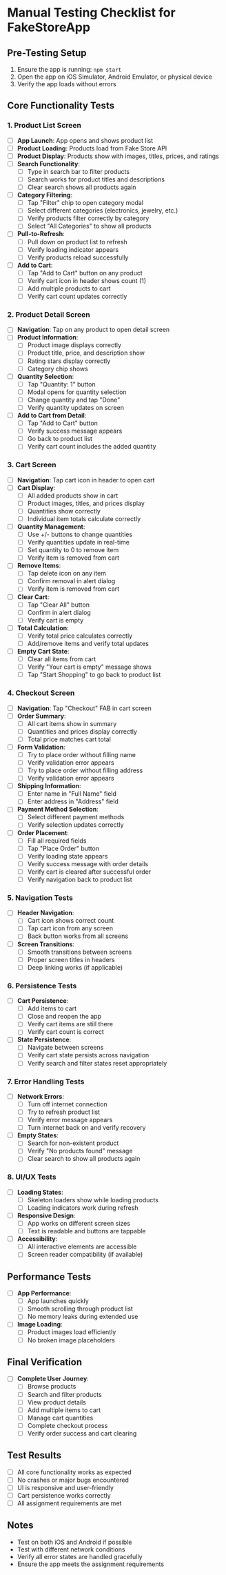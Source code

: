 # Manual Testing Checklist for FakeStoreApp

## Pre-Testing Setup
1. Ensure the app is running: `npm start`
2. Open the app on iOS Simulator, Android Emulator, or physical device
3. Verify the app loads without errors

## Core Functionality Tests

### 1. Product List Screen
- [ ] **App Launch**: App opens and shows product list
- [ ] **Product Loading**: Products load from Fake Store API
- [ ] **Product Display**: Products show with images, titles, prices, and ratings
- [ ] **Search Functionality**: 
  - [ ] Type in search bar to filter products
  - [ ] Search works for product titles and descriptions
  - [ ] Clear search shows all products again
- [ ] **Category Filtering**:
  - [ ] Tap "Filter" chip to open category modal
  - [ ] Select different categories (electronics, jewelry, etc.)
  - [ ] Verify products filter correctly by category
  - [ ] Select "All Categories" to show all products
- [ ] **Pull-to-Refresh**:
  - [ ] Pull down on product list to refresh
  - [ ] Verify loading indicator appears
  - [ ] Verify products reload successfully
- [ ] **Add to Cart**:
  - [ ] Tap "Add to Cart" button on any product
  - [ ] Verify cart icon in header shows count (1)
  - [ ] Add multiple products to cart
  - [ ] Verify cart count updates correctly

### 2. Product Detail Screen
- [ ] **Navigation**: Tap on any product to open detail screen
- [ ] **Product Information**: 
  - [ ] Product image displays correctly
  - [ ] Product title, price, and description show
  - [ ] Rating stars display correctly
  - [ ] Category chip shows
- [ ] **Quantity Selection**:
  - [ ] Tap "Quantity: 1" button
  - [ ] Modal opens for quantity selection
  - [ ] Change quantity and tap "Done"
  - [ ] Verify quantity updates on screen
- [ ] **Add to Cart from Detail**:
  - [ ] Tap "Add to Cart" button
  - [ ] Verify success message appears
  - [ ] Go back to product list
  - [ ] Verify cart count includes the added quantity

### 3. Cart Screen
- [ ] **Navigation**: Tap cart icon in header to open cart
- [ ] **Cart Display**:
  - [ ] All added products show in cart
  - [ ] Product images, titles, and prices display
  - [ ] Quantities show correctly
  - [ ] Individual item totals calculate correctly
- [ ] **Quantity Management**:
  - [ ] Use +/- buttons to change quantities
  - [ ] Verify quantities update in real-time
  - [ ] Set quantity to 0 to remove item
  - [ ] Verify item is removed from cart
- [ ] **Remove Items**:
  - [ ] Tap delete icon on any item
  - [ ] Confirm removal in alert dialog
  - [ ] Verify item is removed from cart
- [ ] **Clear Cart**:
  - [ ] Tap "Clear All" button
  - [ ] Confirm in alert dialog
  - [ ] Verify cart is empty
- [ ] **Total Calculation**:
  - [ ] Verify total price calculates correctly
  - [ ] Add/remove items and verify total updates
- [ ] **Empty Cart State**:
  - [ ] Clear all items from cart
  - [ ] Verify "Your cart is empty" message shows
  - [ ] Tap "Start Shopping" to go back to product list

### 4. Checkout Screen
- [ ] **Navigation**: Tap "Checkout" FAB in cart screen
- [ ] **Order Summary**:
  - [ ] All cart items show in summary
  - [ ] Quantities and prices display correctly
  - [ ] Total price matches cart total
- [ ] **Form Validation**:
  - [ ] Try to place order without filling name
  - [ ] Verify validation error appears
  - [ ] Try to place order without filling address
  - [ ] Verify validation error appears
- [ ] **Shipping Information**:
  - [ ] Enter name in "Full Name" field
  - [ ] Enter address in "Address" field
- [ ] **Payment Method Selection**:
  - [ ] Select different payment methods
  - [ ] Verify selection updates correctly
- [ ] **Order Placement**:
  - [ ] Fill all required fields
  - [ ] Tap "Place Order" button
  - [ ] Verify loading state appears
  - [ ] Verify success message with order details
  - [ ] Verify cart is cleared after successful order
  - [ ] Verify navigation back to product list

### 5. Navigation Tests
- [ ] **Header Navigation**:
  - [ ] Cart icon shows correct count
  - [ ] Tap cart icon from any screen
  - [ ] Back button works from all screens
- [ ] **Screen Transitions**:
  - [ ] Smooth transitions between screens
  - [ ] Proper screen titles in headers
  - [ ] Deep linking works (if applicable)

### 6. Persistence Tests
- [ ] **Cart Persistence**:
  - [ ] Add items to cart
  - [ ] Close and reopen the app
  - [ ] Verify cart items are still there
  - [ ] Verify cart count is correct
- [ ] **State Persistence**:
  - [ ] Navigate between screens
  - [ ] Verify cart state persists across navigation
  - [ ] Verify search and filter states reset appropriately

### 7. Error Handling Tests
- [ ] **Network Errors**:
  - [ ] Turn off internet connection
  - [ ] Try to refresh product list
  - [ ] Verify error message appears
  - [ ] Turn internet back on and verify recovery
- [ ] **Empty States**:
  - [ ] Search for non-existent product
  - [ ] Verify "No products found" message
  - [ ] Clear search to show all products again

### 8. UI/UX Tests
- [ ] **Loading States**:
  - [ ] Skeleton loaders show while loading products
  - [ ] Loading indicators work during refresh
- [ ] **Responsive Design**:
  - [ ] App works on different screen sizes
  - [ ] Text is readable and buttons are tappable
- [ ] **Accessibility**:
  - [ ] All interactive elements are accessible
  - [ ] Screen reader compatibility (if available)

## Performance Tests
- [ ] **App Performance**:
  - [ ] App launches quickly
  - [ ] Smooth scrolling through product list
  - [ ] No memory leaks during extended use
- [ ] **Image Loading**:
  - [ ] Product images load efficiently
  - [ ] No broken image placeholders

## Final Verification
- [ ] **Complete User Journey**:
  - [ ] Browse products
  - [ ] Search and filter products
  - [ ] View product details
  - [ ] Add multiple items to cart
  - [ ] Manage cart quantities
  - [ ] Complete checkout process
  - [ ] Verify order success and cart clearing

## Test Results
- [ ] All core functionality works as expected
- [ ] No crashes or major bugs encountered
- [ ] UI is responsive and user-friendly
- [ ] Cart persistence works correctly
- [ ] All assignment requirements are met

## Notes
- Test on both iOS and Android if possible
- Test with different network conditions
- Verify all error states are handled gracefully
- Ensure the app meets the assignment requirements
